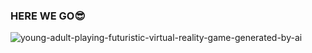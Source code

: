  ### HERE WE GO😎
<!--
**SayyedSuheir/SayyedSuheir** is a ✨ _special_ ✨ repository because its `README.md` (this file) appears on your GitHub profile.

Here are some ideas to get you started:

- 🔭 I’m currently working on ...
- 🌱 I’m currently learning ...
- 👯 I’m looking to collaborate on ...
- 🤔 I’m looking for help with ...
- 💬 Ask me about ...
- 📫 How to reach me: ...
- 😄 Pronouns: ...
- ⚡ Fun fact: ...
-->
![young-adult-playing-futuristic-virtual-reality-game-generated-by-ai](https://github.com/SayyedSuheir/SayyedSuheir/assets/37812228/bd5deb73-ef89-4247-ac83-8e704968b796)


